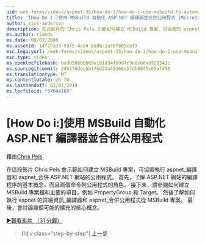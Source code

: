 ```yaml
---
uid: web-forms/videos/aspnet-35/how-do-i/how-do-i-use-msbuild-to-automate-the-aspnet-compiler-and-merge-utilities
title: '[How Do i:]使用 MSBuild 自動化 ASP.NET 編譯器並合併公用程式 |Microsoft Docs'
author: rick-anderson
description: 在此影片的 Chris Pels 示範如何建立 MSBuild 專案，可協調的 aspnet_compiler 及 aspnet_merge 公用程式執行的 asp...
ms.author: riande
ms.date: 08/07/2008
ms.assetid: 14f2b333-59f5-4ae4-88db-2a78f809cef3
msc.legacyurl: /web-forms/videos/aspnet-35/how-do-i/how-do-i-use-msbuild-to-automate-the-aspnet-compiler-and-merge-utilities
msc.type: video
ms.openlocfilehash: bed850b06b69e101d34f6987c9e6c66ab928543c
ms.sourcegitcommit: 24b1f6decbb17bb22a45166e5fdb0845c65af498
ms.translationtype: MT
ms.contentlocale: zh-TW
ms.lasthandoff: 03/01/2019
ms.locfileid: "57044165"
---
```

<a name="how-do-i-use-msbuild-to-automate-the-aspnet-compiler-and-merge-utilities"></a>[How Do i:]使用 MSBuild 自動化 ASP.NET 編譯器並合併公用程式
====================
藉由[Chris Pels](https://twitter.com/chrispels)

在這段影片 Chris Pels 會示範如何建立 MSBuild 專案，可協調執行 aspnet\_編譯器和 aspnet\_合併 ASP.NET 網站的公用程式。 首先，了解 ASP.NET 網站的編譯程序的基本概念，而且兩個命令列公用程式的角色。 接下來，請參閱如何建立 MSBuild 專案檔和主要的項目，例如 PropertyGroup 和 Target。 然後了解如何執行 aspnet 的詳細資訊\_編譯器和 aspnet\_合併公用程式從 MSBuild 專案。 最後，會討論幾個可能的擴充的核心概念。

[&#9654;觀看影片 （31 分鐘）](https://channel9.msdn.com/Blogs/ASP-NET-Site-Videos/how-do-i-use-msbuild-to-automate-the-aspnet-compiler-and-merge-utilities)

> [!div class="step-by-step"]
> [上一步](how-do-i-serialize-a-graph-with-the-entity-framework.md)
